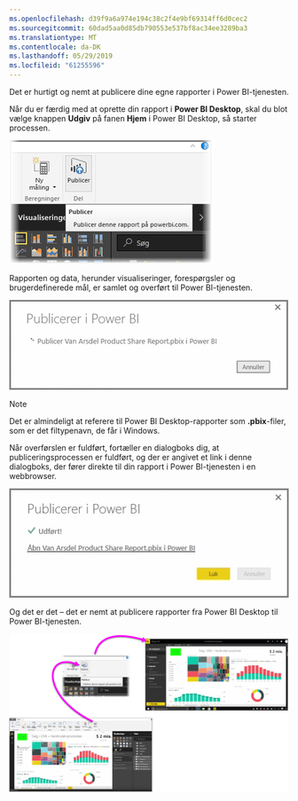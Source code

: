 ```yaml
---
ms.openlocfilehash: d39f9a6a974e194c38c2f4e9bf69314ff6d0cec2
ms.sourcegitcommit: 60dad5aa0d85db790553e537bf8ac34ee3289ba3
ms.translationtype: MT
ms.contentlocale: da-DK
ms.lasthandoff: 05/29/2019
ms.locfileid: "61255596"
---
```

Det er hurtigt og nemt at publicere dine egne rapporter i Power BI-tjenesten.

Når du er færdig med at oprette din rapport i **Power BI Desktop**, skal du blot vælge knappen **Udgiv** på fanen **Hjem** i Power BI Desktop, så starter processen.

![](media/4-1-publish-reports/4-1_1.png)

Rapporten og data, herunder visualiseringer, forespørgsler og brugerdefinerede mål, er samlet og overført til Power BI-tjenesten.

![](media/4-1-publish-reports/4-1_2.png)

> [!NOTE]
> Det er almindeligt at referere til Power BI Desktop-rapporter som **.pbix**-filer, som er det filtypenavn, de får i Windows.
> 

Når overførslen er fuldført, fortæller en dialogboks dig, at publiceringsprocessen er fuldført, og der er angivet et link i denne dialogboks, der fører direkte til din rapport i Power BI-tjenesten i en webbrowser.

![](media/4-1-publish-reports/4-1_3.png)

Og det er det – det er nemt at publicere rapporter fra Power BI Desktop til Power BI-tjenesten.

![](media/4-1-publish-reports/4-1_4.png)

